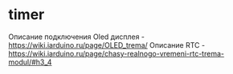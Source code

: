 # timer
Описание подключения Oled дисплея - https://wiki.iarduino.ru/page/OLED_trema/
Описание RTC - https://wiki.iarduino.ru/page/chasy-realnogo-vremeni-rtc-trema-modul/#h3_4
